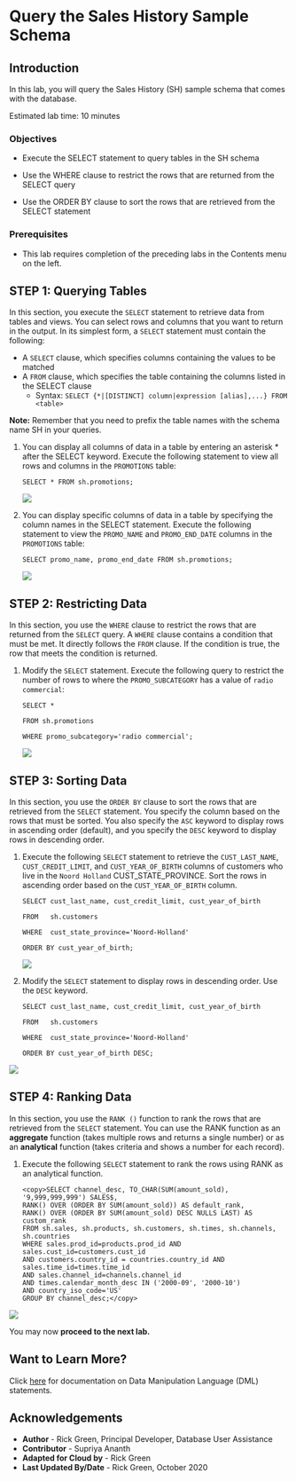 <!-- Updated March 24, 2020 -->


# Query the Sales History Sample Schema

## Introduction

In this lab, you will query the Sales History (SH) sample schema that comes with the database.

Estimated lab time: 10 minutes

### Objectives

-   Execute the SELECT statement to query tables in the SH schema

-   Use the WHERE clause to restrict the rows that are returned from the SELECT query

-   Use the ORDER BY clause to sort the rows that are retrieved from the SELECT statement


### Prerequisites

-   This lab requires completion of the preceding labs in the Contents menu on the left.

## **STEP 1:** Querying Tables

In this section, you execute the `SELECT` statement to retrieve data from tables and views. You can select rows and columns that you want to return in the output. In its simplest form, a `SELECT` statement must contain the following:
-   A `SELECT` clause, which specifies columns containing the values to be matched
-   A `FROM` clause, which specifies the table containing the columns listed in the SELECT clause
    -   Syntax:  `SELECT {*|[DISTINCT] column|expression [alias],...} FROM <table>`

**Note:** Remember that you need to prefix the table names with the schema name SH in your queries.

1. You can display all columns of data in a table by entering an asterisk * after the SELECT keyword. Execute the following statement to view all rows and columns in the  `PROMOTIONS` table:

    `SELECT *
    FROM sh.promotions;`

    ![](./images/select-star-from-sh-promotions.png " ")

2. You can display specific columns of data in a table by specifying the column names in the SELECT statement. Execute the following statement to view the `PROMO_NAME` and `PROMO_END_DATE` columns in the `PROMOTIONS` table:

    `SELECT promo_name, promo_end_date
    FROM sh.promotions;`

    ![](./images/select-promo-name-promo-end-date-from-promotions.png " ")

## **STEP 2:** Restricting Data
In this section, you use the `WHERE` clause to restrict the rows that are returned from the `SELECT` query. A `WHERE` clause contains a condition that must be met. It directly follows the `FROM` clause. If the condition is true, the row that meets the condition is returned.

1. Modify the `SELECT` statement. Execute the following query to restrict the number of rows to where the `PROMO_SUBCATEGORY` has a value of `radio commercial`:

    `SELECT *`

    `FROM sh.promotions`

    `WHERE promo_subcategory='radio commercial';`

    ![](./images/where-promo-subcategory-equals-radio-commercial.png " ")

## **STEP 3:** Sorting Data

In this section, you use the `ORDER BY` clause to sort the rows that are retrieved from the `SELECT` statement. You specify the column based on the rows that must be sorted. You also specify the `ASC` keyword to display rows in ascending order (default), and you specify the `DESC` keyword to display rows in descending order.

1. Execute the following `SELECT` statement to retrieve the `CUST_LAST_NAME`, `CUST_CREDIT_LIMIT`, and `CUST_YEAR_OF_BIRTH` columns of customers who live in the `Noord Holland` CUST_STATE_PROVINCE. Sort the rows in ascending order based on the `CUST_YEAR_OF_BIRTH` column.

    `SELECT cust_last_name, cust_credit_limit, cust_year_of_birth`

    `FROM   sh.customers`

    `WHERE  cust_state_province='Noord-Holland'`

    `ORDER BY cust_year_of_birth;`

    ![](./images/order-by-cust-year-of-birth.png " ")  

2. Modify the `SELECT` statement to display rows in descending order. Use the `DESC` keyword.

    `SELECT cust_last_name, cust_credit_limit, cust_year_of_birth`

    `FROM   sh.customers`

    `WHERE  cust_state_province='Noord-Holland'`

    `ORDER BY cust_year_of_birth DESC;`

  ![](./images/order-by-cust-year-of-birth-desc.png " ")  

## **STEP 4:**  Ranking Data

In this section, you use the `RANK ()` function to rank the rows that are retrieved from the `SELECT` statement. You can use the RANK function as an **aggregate**  function (takes multiple rows and returns a single number) or as an **analytical** function (takes criteria and shows a number for each record).

1. Execute the following `SELECT` statement to rank the rows using RANK as an analytical function.

    ```
    <copy>SELECT channel_desc, TO_CHAR(SUM(amount_sold), '9,999,999,999') SALES$,
    RANK() OVER (ORDER BY SUM(amount_sold)) AS default_rank,
    RANK() OVER (ORDER BY SUM(amount_sold) DESC NULLS LAST) AS custom_rank
    FROM sh.sales, sh.products, sh.customers, sh.times, sh.channels, sh.countries
    WHERE sales.prod_id=products.prod_id AND sales.cust_id=customers.cust_id
    AND customers.country_id = countries.country_id AND sales.time_id=times.time_id
    AND sales.channel_id=channels.channel_id
    AND times.calendar_month_desc IN ('2000-09', '2000-10')
    AND country_iso_code='US'
    GROUP BY channel_desc;</copy>
    ```

  ![](./images/ranking-data.png " ")  

You may now **proceed to the next lab.**

## Want to Learn More?

Click [here](https://docs.oracle.com/en/database/oracle/oracle-database/19/cncpt/sql.html#GUID-90EA5D9B-76F2-4916-9F7E-CF0D8AA1A09D) for documentation on Data Manipulation Language (DML) statements.

## Acknowledgements

- **Author** - Rick Green, Principal Developer, Database User Assistance
- **Contributor** - Supriya Ananth
- **Adapted for Cloud by** - Rick Green
- **Last Updated By/Date** - Rick Green, October 2020
